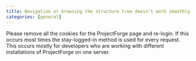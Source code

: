 ```yaml
---
title: Navigation or browsing the structure tree doesn't work smoothly.
categories: [general]
---
```


Please remove all the cookies for the ProjectForge page and re-login. If this occurs most times the stay-logged-in method is used for every request. This occurs mostly for developers who are working with different installations of ProjectForge on one server.
